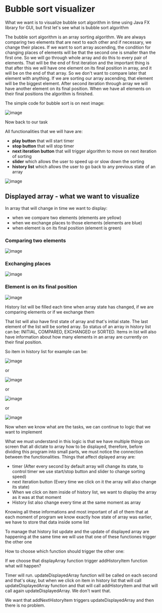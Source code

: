<h1>Bubble sort visualizer</h1>

<p>What we want is to visualize bubble sort algorithm in time using Java FX library for GUI, but first let's see what is bubble sort algorithm</p>

<p>The bubble sort algorithm is an array sorting algorithm. We are always comparing two elements that are next to each other and if necessary, we change their places.
If we want to sort array ascending, the condition for changing places of elements will be that the second one is smaller than the first one. So we will go through whole array and do this to every pair of elements. That will be the end of first iteration and the important thing is that after this we will have one element on its final position in array, and it will be on the end of that array. So we don't want to compare later that element with anything. If we are sorting our array ascending, that element will be the biggest element. After second iteration through array we will have another element on its final position. When we have all elements on their final positions the algorithm is finished.</p>

The simple code for bubble sort is on next image:

![image](https://user-images.githubusercontent.com/53167193/170382190-ff180a15-8a83-48fc-80d1-dd3b84cbbfa5.png)

<p>Now back to our task</p>

<p>All functionalities that we will have are: </p>

<ul>
  <li><b>play button</b> that will start timer</li>
  <li><b>stop button</b> that will stop timer</li>
  <li><b>next iteration button</b> that will trigger algorithm to move on next iteration of sorting</li>
  <li><b>slider</b> which allows the user to speed up or slow down the sorting</li>
  <li><b>history list</b> which allows the user to go back to any previous state of an array</li>
</ul>

![image](https://user-images.githubusercontent.com/53167193/170161196-399c07cb-3d7b-408f-a661-a377ce0aafec.png)

<h2>Displayed array - what we want to visualize</h2>

<p>In array that will change in time we want to display:</p>

<ul>
  <li>when we compare two elements (elements are yellow)</li>
  <li>when we exchange places to those elements (elements are blue)</li>
  <li>when element is on its final position (element is green)</li>
</ul>

<h3>Comparing two elements</h3>

![image](https://user-images.githubusercontent.com/53167193/170163013-d72e68f5-1d2d-472a-97e3-6a3b5e8628d6.png)

<h3>Exchanging places</h3>

![image](https://user-images.githubusercontent.com/53167193/170163087-1dd54d6c-68f3-4c03-8f4d-f67d55f749e1.png)

<h3>Element is on its final position</h3>

![image](https://user-images.githubusercontent.com/53167193/170163641-e3d7fca3-fbfb-46c7-9151-ea22c4448f13.png)

<p>History list will be filled each time when array state has changed, if we are comparing elements or if we exchange them</p>

<p>That list will also have first state of array and that's initial state. The last element of the list will be sorted array. So status of an array in history list can be: INITIAL, COMPARED, EXCHANGED or SORTED. Items in list will also have information about how many elements in an array are currently on their final position.</p>

<p>So item in history list for example can be: </p>

![image](https://user-images.githubusercontent.com/53167193/170387128-aafaecce-c41f-4d3c-949e-d56e80de9264.png)

or 

![image](https://user-images.githubusercontent.com/53167193/170387169-c6326691-bace-471d-8d06-e24f1d33ac9d.png)

or

![image](https://user-images.githubusercontent.com/53167193/170387189-7954290b-cf40-46e9-a5aa-5c2c3fc44ccb.png)

or

![image](https://user-images.githubusercontent.com/53167193/170387220-7d9e5884-2a3b-4b74-9efb-959a77d8baa9.png)

<p>Now when we know what are the tasks, we can continue to logic that we want to implement</p>

<p>What we must understand in this logic is that we have multiple things on screen that all dictate to array how to be displayed, therefore, before dividing this program into small parts, we must notice the connection between the functionalities. Things that affect diplayed array are: </p>

<ul>
  <li>timer (After every second by default array will change its state, to control timer we use start/stop button and slider to change sorting speed)</li>
  <li>next iteration button (Every time we click on it the array will also change its state)</li>
  <li>When we click on item inside of history list, we want to display the array as it was at that moment</li>
  <li>History list also change every time at the same moment as array</li>
</ul>

<p>Knowing all these informations and most important of all of them that at each moment of program we know exactly how state of array was earlier, we have to store that data inside some list</p>

<p>To manage that history list update and the update of displayed array are happening at the same time we will use that one of these functiones trigger the other one</p>

<p>How to choose which function should trigger the other one:</p>

<p>If we choose that displayArray function trigger addHistoryItem function what will happen?</p>

Timer will run. updateDisplayedArray function will be called on each second and that's okay, but when we click on item in history list that will call updateDisplayedArray function and that will call addHistoryItem and that will call again updateDisplayedArray. We don't want that.

We want that addNextHistoryItem triggers updateDisplayedArray and then there is no problem.











